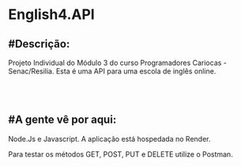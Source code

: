 # English4.API


<h2>#Descrição:</h2>

Projeto Individual do Módulo 3 do curso Programadores Cariocas - Senac/Resilia.
Esta é uma API para uma escola de inglês online.


<br>
<br> 



<h2>#A gente vê por aqui:</h2>

Node.Js e Javascript. A aplicação está hospedada no Render. 

Para testar os métodos GET, POST, PUT e DELETE utilize o Postman.




<br>
<br>


